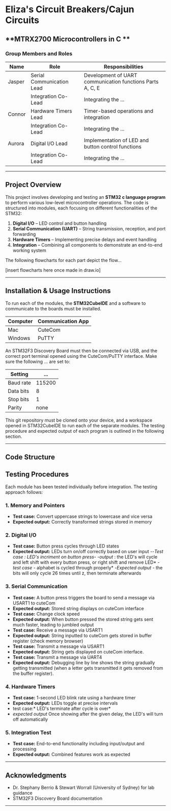# Eliza's Circuit Breakers/Cajun Circuits

## **MTRX2700 Microcontrollers in C **  

### **Group Members and Roles**
| Name  | Role | Responsibilities |
|--------|------|----------------|
| Jasper | Serial Communication Lead | Development of UART communication functions Parts A, C, E |
|        | Integration Co-Lead | Integrating the ... |
| Connor | Hardware Timers Lead | Timer-based operations and integration |
|        | Integration Co-Lead | Integrating the ... |
| Aurora | Digital I/O Lead | Implementation of LED and button control functions |
|        | Integration Co-Lead | Integrating the ... |

---

## **Project Overview**
This project involves developing and testing an **STM32 c language program** to perform various low-level microcontroller operations. The code is structured into modules, each focusing on different functionalities of the STM32:

1. **Digital I/O** – LED control and button handling
2. **Serial Communication (UART)** – String transmission, reception, and port forwarding
3. **Hardware Timers** – Implementing precise delays and event handling
4. **Integration** – Combining all components to demonstrate an end-to-end working system

The following flowcharts for each part depict the flow...

[insert flowcharts here once made in draw.io]

---

## **Installation & Usage Instructions**
To run each of the modules, the **STM32CubeIDE** and a software to communicate to the boards must be installed. 

| Computer  | Communication App |
|--------|------|
| Mac | CuteCom |
| Windows | PuTTY |

An STM32F3 Discovery Board must then be connected via USB, and the correct port terminal opened using the CuteCom/PuTTY interface. Make sure the following ... are set to:

| Setting  | ... |
|--------|------|
| Baud rate | 115200 |
| Data bits | 8 |
| Stop bits | 1 |
| Parity | none |

This git repository must be cloned onto your device, and a workspace opened in STM32CubeIDE to run each of the separate modules. The testing procedure and expected output of each program is outlined in the following section.

---

## **Code Structure**


## **Testing Procedures**
Each module has been tested individually before integration. The testing approach follows:

### **1. Memory and Pointers**
- **Test case:** Convert uppercase strings to lowercase and vice versa  
- **Expected output:** Correctly transformed strings stored in memory  

### **2. Digital I/O** 
- **Test case:** Button press cycles through LED states  
- **Expected output:** LEDs turn on/off correctly based on user input
--**Test case* : LED's incriment on button press*-
-*output* : the LED's will cycle and left shift with every button press, or right shift and remove LED*
-*test case* - alphabet is cycled through properly*
-*Expected output* - the bits will only cycle 26 times until z, then terminate afterwards 

### **3. Serial Communication**
- **Test case:** A button press triggers the board to send a message via USART1 to cuteCom
- **Expected output:** Stored string displays on cuteCom interface
- **Test case:** Change clock speed
- **Expected output:** When button pressed the stored string gets sent much faster, leading to jumbled output
- **Test case:** Receive a message via USART1
- **Expected output:** String inputted to cuteCom gets stored in buffer register (check memory browser)
- **Test case:** Transmit a message via USART1
- **Expected output:** String gets displayed on cuteCom interface.
- **Test case:** Transmit a message via UART4
- **Expected output:** Debugging line by line shows the string gradually getting transmitted (when a letter gets transmitted it gets removed from the buffer register).

### **4. Hardware Timers**
- **Test case:** 1-second LED blink rate using a hardware timer  
- **Expected output:** LEDs toggle at precise intervals
- test case:* LED's terminate after cycle is over*
- *expected output* Once showing after the given delay, the LED's will turn off automatically 

### **5. Integration Test**
- **Test case:** End-to-end functionality including input/output and processing  
- **Expected output:** Combined features work as expected  

---


## **Acknowledgments**
- Dr. Stephany Berrio & Stewart Worrall (University of Sydney) for lab guidance  
- STM32F3 Discovery Board documentation  

---
